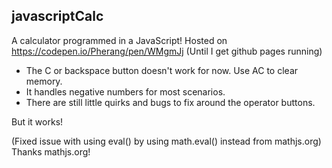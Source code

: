 ## javascriptCalc

A calculator programmed in a JavaScript!
Hosted on https://codepen.io/Pherang/pen/WMgmJj (Until I get github pages running)

* The C or backspace button doesn't work for now. Use AC to clear memory.
* It handles negative numbers for most scenarios.
* There are still little quirks and bugs to fix around the operator buttons.

But it works!

(Fixed issue with using eval() by using math.eval() instead from mathjs.org) Thanks mathjs.org!
